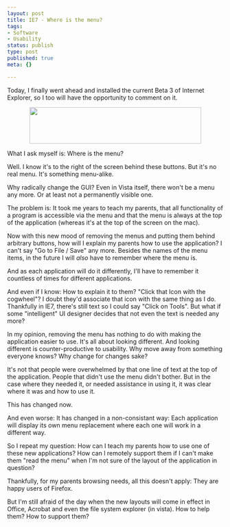 ```yaml
---
layout: post
title: IE7 - Where is the menu?
tags:
- Software
- Usability
status: publish
type: post
published: true
meta: {}

---
```

<p>Today, I finally went ahead and installed the current Beta 3 of Internet Explorer, so I too will have the opportunity to comment on it.</p>
<center>
<a class='serendipity_image_link' href='http://www.gnegg.ch/uploads/ie7.png'><img width='400' height='85' border='0' hspace='5' src='http://www.gnegg.ch/uploads/ie7-smaller.png' alt='' /></a>
</center>
<p>What I ask myself is: Where is the menu?</p>
<p>Well. I know it's to the right of the screen behind these buttons. But it's no real menu. It's something menu-alike.</p>
<p>Why radically change the GUI? Even in Vista itself, there won't be a menu any more. Or at least not a permanently visible one.</p>
<p>The problem is: It took me years to teach my parents, that all functionality of a program is accessible via the menu and that the menu is always at the top of the application (whereas it's at the top of the screen on the mac).</p>
<p>Now with this new mood of removing the menus and putting them behind arbitrary buttons, how will I explain my parents how to use the application? I can't say "Go to File / Save" any more. Besides the names of the menu items, in the future I will <em>also</em> have to remember where the menu is.</p>
<p>And as each application will do it differently, I'll have to remember it countless of times for different applications.</p>
<p>And even if I know: How to explain it to them? "Click that Icon with the cogwheel"? I doubt they'd associate that icon with the same thing as I do. Thankfully in IE7, there's still text so I could say "Click on Tools". But what if some "intelligent" UI designer decides that not even the text is needed any more?</p>
<p>In my opinion, removing the menu has nothing to do with making the application easier to use. It's all about looking different. And looking different is counter-productive to usability. Why move away from something everyone knows? Why change for changes sake?</p>
<p>It's not that people were overwhelmed by that one line of text at the top of the application. People that didn't use the menu didn't bother. But in the case where they needed it, or needed assistance in using it, it was clear where it was and how to use it.</p>
<p>This has changed now.</p>
<p>And even worse: It has changed in a non-consistant way: Each application will display its own menu replacement where each one will work in a different way.</p>
<p>So I repeat my question: How can I teach my parents how to use one of these new applications? How can I remotely support them if I can't make them "read the menu" when I'm not sure of the layout of the application in question?</p>
<p>Thankfully, for my parents browsing needs, all this doesn't apply: They are happy users of Firefox.</p>
<p>But I'm still afraid of the day when the new layouts will come in effect in Office, Acrobat and even the file system explorer (in vista). How to help them? How to support them?</p>
